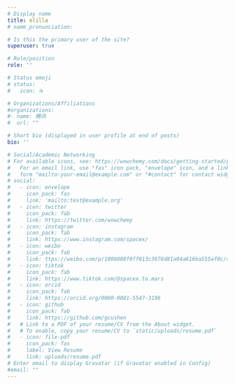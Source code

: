 ```yaml
---
# Display name
title: elilla
# name_pronunciation: 

# Is this the primary user of the site?
superuser: true

# Role/position
role: ''

# Status emoji
# status:
#   icon: ☕️

# Organizations/Affiliations
#organizations:
#- name: 腾讯
#  url: ""

# Short bio (displayed in user profile at end of posts)
bio: ''

# Social/Academic Networking
# For available icons, see: https://wowchemy.com/docs/getting-started/page-builder/#icons
#   For an email link, use "fas" icon pack, "envelope" icon, and a link in the
#   form "mailto:your-email@example.com" or "#contact" for contact widget.
# social:
#   - icon: envelope
#     icon_pack: fas
#     link: 'mailto:test@example.org'
#   - icon: twitter
#     icon_pack: fab
#     link: https://twitter.com/wowchemy
#   - icon: instagram
#     icon_pack: fab
#     link: https://www.instagram.com/spacex/
#   - icon: weibo
#     icon_pack: fab
#     link: ttps://weibo.com/p/1008088f0ff813c3676d81a04a616ba555af0c/super_index
#   - icon: tiktok
#     icon_pack: fab
#     link: https://www.tiktok.com/@spacex.to.mars
#   - icon: orcid
#     icon_pack: fab
#     link: https://orcid.org/0000-0001-5547-3196
#   - icon: github
#     icon_pack: fab
#     link: https://github.com/gcushen
#   # Link to a PDF of your resume/CV from the About widget.
#   # To enable, copy your resume/CV to `static/uploads/resume.pdf`
#   - icon: file-pdf
#     icon_pack: fas
#     label: View Resume
#     link: uploads/resume.pdf
# Enter email to display Gravatar (if Gravatar enabled in Config)
#email: ""
---
```

